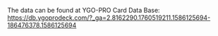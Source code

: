 The data can be found at YGO-PRO Card Data Base:
https://db.ygoprodeck.com/?_ga=2.8162290.1760519211.1586125694-186476378.1586125694
